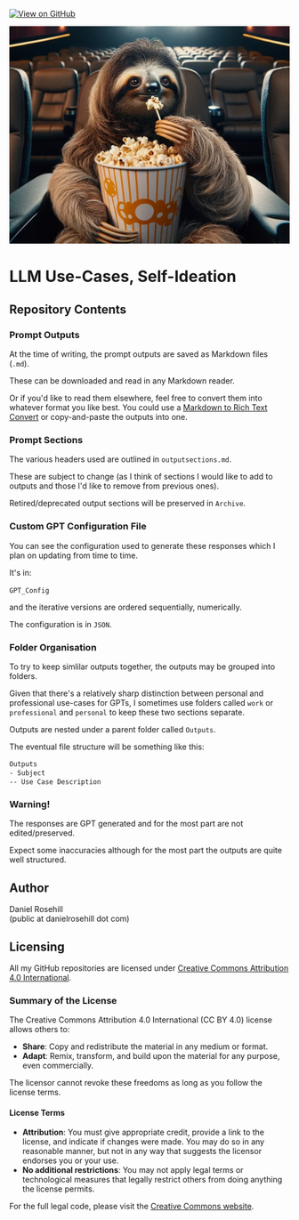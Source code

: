 [![View on GitHub](https://img.shields.io/badge/View%20on-GitHub-181717?logo=github&logoColor=white)](https://github.com/danielrosehill/LLM-Use-Case-Self-Ideation)

![alt text](images/sloth-in-cinema.webp)


# LLM Use-Cases, Self-Ideation

## Repository Contents

### Prompt Outputs

At the time of writing, the prompt outputs are saved as Markdown files (`.md`).

These can be downloaded and read in any Markdown reader. 

Or if you'd like to read them elsewhere, feel free to convert them into whatever format you like best. You could use a [Markdown to Rich Text Convert](https://mconverter.eu/convert/markdown/rtf/) or copy-and-paste the outputs into one.

### Prompt Sections

The various headers used are outlined in `outputsections.md`.

These are subject to change (as I think of sections I would like to add to outputs and those I'd like to remove from previous ones).

Retired/deprecated output sections will be preserved in `Archive`.

### Custom GPT Configuration File

You can see the configuration used to generate these responses which I plan on updating from time to time.

It's in:

`GPT_Config` 

and the iterative versions are ordered sequentially, numerically.

The configuration is in `JSON`. 

### Folder Organisation

To try to keep simlilar outputs together, the outputs may be grouped into folders. 

Given that there's a relatively sharp distinction between personal and professional use-cases for GPTs, I sometimes use folders called `work` or `professional` and `personal` to keep these two sections separate.

Outputs are nested under a parent folder called `Outputs`.

The eventual file structure will be something like this:

```
Outputs
- Subject
-- Use Case Description
```

###  Warning!

The responses are GPT generated and for the most part are not edited/preserved. 

Expect some inaccuracies although for the most part the outputs are quite well structured.
 
 ## Author
 
 Daniel Rosehill  
 (public at danielrosehill dot com)
 
 ## Licensing
 
 All my GitHub repositories are licensed under [Creative Commons Attribution 4.0 International](https://creativecommons.org/licenses/by/4.0/).
 
 ### Summary of the License
 The Creative Commons Attribution 4.0 International (CC BY 4.0) license allows others to:
 - **Share**: Copy and redistribute the material in any medium or format.
 - **Adapt**: Remix, transform, and build upon the material for any purpose, even commercially.
 
 The licensor cannot revoke these freedoms as long as you follow the license terms.
 
 #### License Terms
 - **Attribution**: You must give appropriate credit, provide a link to the license, and indicate if changes were made. You may do so in any reasonable manner, but not in any way that suggests the licensor endorses you or your use.
 - **No additional restrictions**: You may not apply legal terms or technological measures that legally restrict others from doing anything the license permits.
 
 For the full legal code, please visit the [Creative Commons website](https://creativecommons.org/licenses/by/4.0/legalcode).